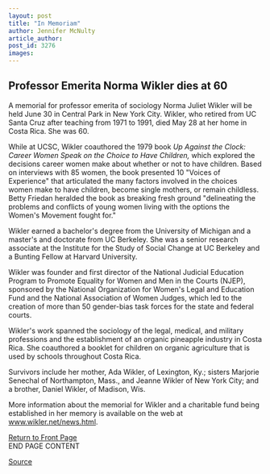 ```yaml
---
layout: post
title: "In Memoriam"
author: Jennifer McNulty
article_author: 
post_id: 3276
images:
---
```


<h2>
  Professor Emerita Norma Wikler dies at 60
</h2>
<p>
  A memorial for professor emerita of sociology Norma Juliet Wikler will be held June 30 in Central Park in New York City. Wikler, who retired from UC Santa Cruz after teaching from 1971 to 1991, died May 28 at her home in Costa Rica. She was 60.
</p>
<p>
  While at UCSC, Wikler coauthored the 1979 book <i>Up Against the Clock: Career Women Speak on the Choice to Have Children,</i> which explored the decisions career women make about whether or not to have children. Based on interviews with 85 women, the book presented 10 "Voices of Experience" that articulated the many factors involved in the choices women make to have children, become single mothers, or remain childless. Betty Friedan heralded the book as breaking fresh ground "delineating the problems and conflicts of young women living with the options the Women's Movement fought for."
</p>
<p>
  Wikler earned a bachelor's degree from the University of Michigan and a master's and doctorate from UC Berkeley. She was a senior research associate at the Institute for the Study of Social Change at UC Berkeley and a Bunting Fellow at Harvard University.
</p>
<p>
  Wikler was founder and first director of the National Judicial Education Program to Promote Equality for Women and Men in the Courts (NJEP), sponsored by the National Organization for Women's Legal and Education Fund and the National Association of Women Judges, which led to the creation of more than 50 gender-bias task forces for the state and federal courts.
</p>
<p>
  Wikler's work spanned the sociology of the legal, medical, and military professions and the establishment of an organic pineapple industry in Costa Rica. She coauthored a booklet for children on organic agriculture that is used by schools throughout Costa Rica.
</p>
<p>
  Survivors include her mother, Ada Wikler, of Lexington, Ky.; sisters Marjorie Senechal of Northampton, Mass., and Jeanne Wikler of New York City; and a brother, Daniel Wikler, of Madison, Wis.
</p>
<p>
  More information about the memorial for Wikler and a charitable fund being established in her memory is available on the web at <a href="http://www.wikler.net/news.html">www.wikler.net/news.html</a>.
</p>
<p>
  <a href="../../index.html">Return to Front Page</a><br>
  END PAGE CONTENT
</p>
<p><a href="http://www1.ucsc.edu/currents/01-02/06-24/inmemoriam.html" title="Permalink to inmemoriam">Source</a></p>
